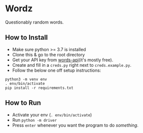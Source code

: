 # Wordz
Questionably random words.

## How to Install
- Make sure python >= 3.7 is installed
- Clone this & go to the root directory
- Get your API key from [words-api](https://rapidapi.com/dpventures/api/wordsapi)(it's mostly free).
- Create and fill in a `creds.py` right next to `creds.example.py`.
- Follow the below one off setup instructions:
```
python3 -m venv env
. env/bin/activate
pip install -r requirements.txt
```

## How to Run
- Activate your env (`. env/bin/activate`)
- Run `python -m driver`
- Press `enter` whenever you want the program to do _something_.
